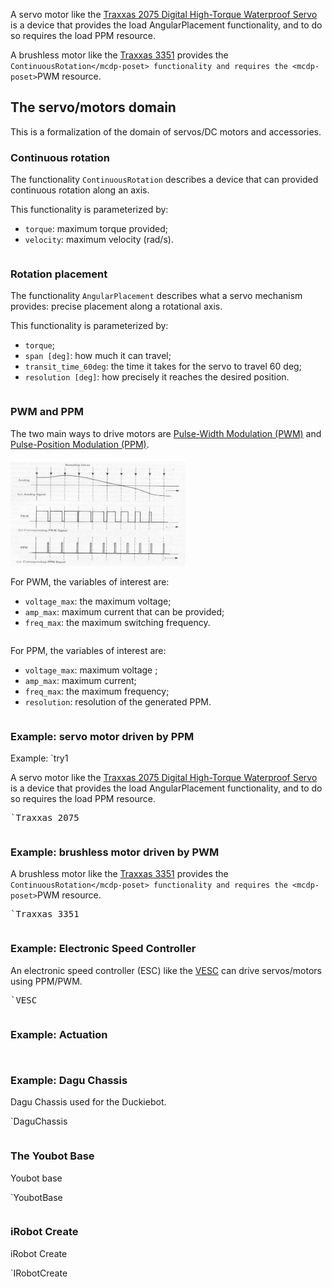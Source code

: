 A servo motor like the [Traxxas 2075 Digital High-Torque Waterproof Servo][Traxxas_2075]
is a device that provides the <mcdp-poset>load AngularPlacement</mcdp-poset> functionality,
and to do so requires the <mcdp-poset>load PPM</mcdp-poset> resource.



A brushless motor like the [Traxxas 3351][Traxxas_3351]
provides the <mcdp-poset>`ContinuousRotation</mcdp-poset> functionality
and requires the <mcdp-poset>`PWM</mcdp-poset> resource.

## The servo/motors domain

This is a formalization of the domain of servos/DC motors and accessories.

### Continuous rotation

The functionality <code>ContinuousRotation</code> describes
a device that can provided continuous rotation along an axis.

This functionality is parameterized by:

* ``torque``: maximum torque provided;
* ``velocity``: maximum velocity (rad/s).

<pre class='mcdp_poset' id='ContinuousRotation' label='ContinuousRotation.mcdp_poset'></pre>


### Rotation placement

The functionality ``AngularPlacement`` describes what a servo mechanism provides:
precise placement along a rotational axis.

This functionality is parameterized by:

* ``torque``;
* ``span [deg]``: how much it can travel;
* ``transit_time_60deg``: the time it takes for the servo to travel 60 deg;
* ``resolution [deg]``: how precisely it reaches the desired position.


<pre class='mcdp_poset' id='AngularPlacement' label='AngularPlacement.mcdp_poset'></pre>


### PWM and PPM

The two main ways to drive motors are
[Pulse-Width Modulation (PWM)][PWM] and [Pulse-Position Modulation (PPM)][PPM].

<img src='pwm-ppm-signal-example.jpg' style='width: 20em'/>

[PPM]: https://en.wikipedia.org/wiki/Pulse-position_modulation
[PWM]: https://en.wikipedia.org/wiki/Pulse-width_modulation


For PWM, the variables of interest are:

* ``voltage_max``: the maximum voltage;
* ``amp_max``: maximum current that can be provided;
* ``freq_max``: the maximum switching frequency.

<pre class='mcdp_poset' id='PWM' label='PWM.mcdp_poset'>
</pre>

For PPM, the variables of interest are:

* ``voltage_max``: maximum voltage ;
* ``amp_max``: maximum current;
* ``freq_max``: the maximum frequency;
* ``resolution``: resolution of the generated PPM.

<pre class='mcdp_poset' id='PPM' label='PPM.mcdp_poset'>
</pre>


### Example: servo motor driven by PPM

Example: <mcdp-poset>`try1</mcdp-poset>

A servo motor like the [Traxxas 2075 Digital High-Torque Waterproof Servo][Traxxas_2075]
is a device that provides the <mcdp-poset>load AngularPlacement</mcdp-poset> functionality,
and to do so requires the <mcdp-poset>load PPM</mcdp-poset> resource.

[Traxxas_2075]: https://www.amazon.com/Traxxas-Digital-High-Torque-Waterproof-Servo/dp/B002PGW31G


<pre class='ndp_graph_templatized_labeled'>`Traxxas_2075</pre>

<pre class='mcdp' id='Traxxas_2075' label='Traxxas_2075.mcdp'></pre>

### Example: brushless motor driven by PWM


A brushless motor like the [Traxxas 3351][Traxxas_3351]
provides the <mcdp-poset>`ContinuousRotation</mcdp-poset> functionality
and requires the <mcdp-poset>`PWM</mcdp-poset> resource.

[Traxxas_3351]: https://www.amazon.com/Traxxas-3351-Velineon-Brushless-Motor/dp/B000SU3VCG


<pre class='ndp_graph_templatized_labeled'>`Traxxas_3351</pre>

<pre class='mcdp' id='Traxxas_3351' label='Traxxas_3351.mcdp'></pre>

<!-- See also:
# http://www.ultimaterc.com/forums/showthread.php?t=115618 -->


### Example: Electronic Speed Controller

An electronic speed controller (ESC) like the [VESC][vesc]
can drive servos/motors using PPM/PWM.

[vesc]: http://vedder.se/2015/01/vesc-open-source-esc/

<pre class='ndp_graph_templatized_labeled'>`VESC</pre>
<pre class='mcdp' id='VESC'></pre>




### Example: Actuation

<pre class='mcdp_poset' id='Motion'></pre>

<pre class='mcdp_poset' id='Payload'></pre>


### Example: Dagu Chassis


Dagu Chassis used for the Duckiebot.

<render class='ndp_graph_templatized_labeled'>`DaguChassis</render>

<pre class='mcdp' id='DaguChassis'></pre>

### The Youbot Base

Youbot base

<render class='ndp_graph_templatized_labeled'>`YoubotBase</render>

<pre class='mcdp' id='YoubotBase'></pre>



### iRobot Create

iRobot Create

<render class='ndp_graph_templatized_labeled'>`IRobotCreate</render>

<pre class='mcdp' id='IRobotCreate'></pre>
